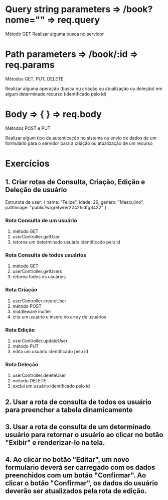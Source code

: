 # Query string parameters => /book?nome="" => req.query

Método GET
Realizar alguma busca no servidor

# Path parameters => /book/:id => req.params

Métodos GET, PUT, DELETE

Realizar alguma operação (busca ou criação ou atualização ou deleção) em algum determinado recurso (identificado pelo id)

# Body => { } => req.body

Métodos POST e PUT

Realizar algum tipo de autenticação no sistema ou envio de dados
de um formulário para o servidor para a criação ou atualização de um recurso

# Exercícios

## 1. Criar rotas de Consulta, Criação, Edição e Deleção de usuário

Estruruta de user:
{
    name: "Felipe",
    idade: 26,
    genero: "Masculino",
    pathImage: "public/wrgretwrer2242fsdfg3422"
}

### Rota Consulta de um usuário
1. método GET
2. userController.getUser 
3. retorna um determinado usuário identificado pelo id

### Rota Consulta de todos usuários
1. método GET
2. userController.getUsers
3. retorna todos os usuários

### Rota Criação
1. userController.createUser
2. método POST 
3. middleware multer
4. cria um usuário e insere no array de usuários

### Rota Edição
1. userController.updateUser
2. método PUT 
3. edita um usuário identificado pelo id

### Rota Deleção
1. userController.deleteUser
2. método DELETE 
3. exclui um usuário identificado pelo id


## 2. Usar a rota de consulta de todos os usuário para preencher a tabela dinamicamente

## 3. Usar a rota de consulta de um determinado usuário para retornar o usuário ao clicar no botão "Exibir" e renderizar-lo na tela.

## 4. Ao clicar no botão "Editar", um novo formulario deverá ser carregado com os dados preenchidos com um botão "Confirmar". Ao clicar o botão "Confirmar", os dados do usuário deverão ser atualizados pela rota de edição.

